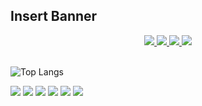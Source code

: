## Insert Banner

<div class="badges" align="center">
    <a href="https://x.com/DoggoNako"> 
        <img src="https://img.shields.io/badge/Twitter-Blue?style=for-the-badge&logo=X&color=%231DA1F2"> 
    </a>
    <a href="https://bsky.app/profile/doggonako.bsky.social"> 
        <img src="https://img.shields.io/badge/Bluesky-Blue?style=for-the-badge&logo=bluesky&logoColor=white&color=%231889FE"> 
    </a>
    <a href="https://twitch.tv/DoggoNako"> 
        <img src="https://img.shields.io/badge/Twitch-Purple?style=for-the-badge&logo=twitch&logoColor=white&color=%23944CFF"> 
    </a>
    <a href="https://www.reddit.com/user/Sashapoun_Nako/"> 
        <img src="https://img.shields.io/badge/Reddit-Orange?style=for-the-badge&logo=reddit&logoColor=white&color=%23FF451F"> 
    </a>
</div>
&nbsp;

![Top Langs](https://github-readme-stats.vercel.app/api/top-langs/?username=DoggoNako&layout=compact&theme=apprentice)

![](https://img.shields.io/badge/HTML-Orange?style=for-the-badge&logo=html5&logoColor=white&color=%23E34F26)
![](https://img.shields.io/badge/CSS-Blue?style=for-the-badge&logo=css3&logoColor=white&color=%231572B6)
![](https://img.shields.io/badge/Javascript-Yellow?style=for-the-badge&logo=javascript&logoColor=white&color=%23F7DF1E)
![](https://img.shields.io/badge/NodeJS-Green?style=for-the-badge&logo=node.js&logoColor=white&color=%235FA04E)
![](https://img.shields.io/badge/Python-Blue?style=for-the-badge&logo=python&logoColor=white&color=%233776AB)
![](https://img.shields.io/badge/Svelte-Orange?style=for-the-badge&logo=svelte&logoColor=white&color=%23FF3E00)





<!--
Here are some ideas to get you started:

- 🔭 I’m currently working on ...
- 🌱 I’m currently learning ...
- 👯 I’m looking to collaborate on ...
- 🤔 I’m looking for help with ...
- 💬 Ask me about ...
- 📫 How to reach me: ...
- 😄 Pronouns: ...
- ⚡ Fun fact: ...

Ideas: 
- Bannière: 
    - fond chill avec phrase "Hey, I'm Nako 👋"
    - Text dédoublé (Text normal et plusieurs texte derrière mais que bordure) <= p'tet pas, c'est nul
- Liens vers réseaux
- Description sur moi
- Language que je connais
- J'apprends quoi en ce moment
- Mes stats
- Signature en ASCII ? https://patorjk.com/software/taag/#p=display&f=Mer&t=DoggoNako (2 personnes pour n°1, 1 personne pour n°2)
    _  __     __      
  / |/ /__ _/ /_____      ႔ ႔ 
 /    / _ `/  '_/ _ \   ᠸᵕ ᵕ  𐅠
/_/|_/\_,_/_/\_\\___/   
                             
   \  |         |           
    \ |   _` |  |  /   _ \      ႔ ႔
  |\  |  (   |    <   (   |   ᠸᵕ ᵕ  𐅠
 _| \_| \__,_| _|\_\ \___/  

|¯¯¯\|¯¯¯|    /¯¯¯¯¯¯| |¯¯¯|/¯¯¯/  /¯¯¯¯¯\      ႔ ႔ 
|   '|   |  /   !|   |      <° |   x   |'     ᠸᵕ ᵕ  𐅠    <=== Sûrement mon préféré
|___|\___| /___/¯|__'| |___|\___\  \_____/                

Inspi':
https://dev.to/supritha/how-to-have-an-awesome-github-profile-1969
https://www.sitepoint.com/github-profile-readme/
-->
